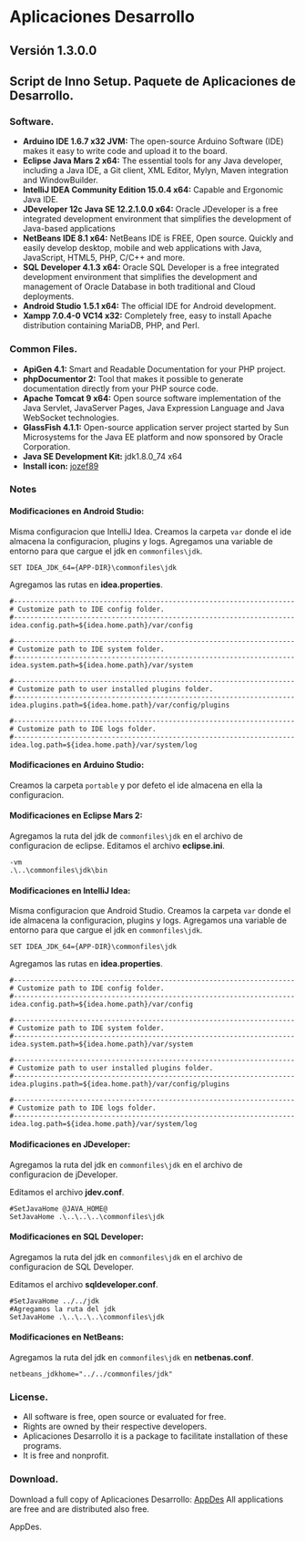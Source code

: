 # Aplicaciones Desarrollo
## Versión 1.3.0.0
## Script de Inno Setup. Paquete de Aplicaciones de Desarrollo.

### Software.

* **Arduino IDE 1.6.7 x32 JVM:** The open-source Arduino Software (IDE) makes it easy to write code and upload it to the board.
* **Eclipse Java Mars 2 x64:** The essential tools for any Java developer, including a Java IDE, a Git client, XML Editor, Mylyn, Maven integration and WindowBuilder.
* **IntelliJ IDEA Community Edition 15.0.4 x64:** Capable and Ergonomic Java IDE.
* **JDeveloper 12c Java SE 12.2.1.0.0 x64:** Oracle JDeveloper is a free integrated development environment that simplifies the development of Java-based applications
* **NetBeans IDE 8.1 x64:** NetBeans IDE is FREE, Open source. Quickly and easily develop desktop, mobile and web applications with Java, JavaScript, HTML5, PHP, C/C++ and more.
* **SQL Developer 4.1.3 x64:** Oracle SQL Developer is a free integrated development environment that simplifies the development and management of Oracle Database in both traditional and Cloud deployments.
* **Android Studio 1.5.1 x64:** The official IDE for Android development.
* **Xampp 7.0.4-0 VC14 x32:** Completely free, easy to install Apache distribution containing MariaDB, PHP, and Perl.

### Common Files.

* **ApiGen 4.1:** Smart and Readable Documentation for your PHP project.
* **phpDocumentor 2:** Tool that makes it possible to generate documentation directly from your PHP source code.
* **Apache Tomcat 9 x64:** Open source software implementation of the Java Servlet, JavaServer Pages, Java Expression Language and Java WebSocket technologies.
* **GlassFish 4.1.1:** Open-source application server project started by Sun Microsystems for the Java EE platform and now sponsored by Oracle Corporation.
* **Java SE Development Kit:** jdk1.8.0_74 x64
* **Install icon:** [jozef89](http://www.iconarchive.com/show/services-flat-icons-by-jozef89/responsive-web-icon.html)

### Notes

#### Modificaciones en Android Studio:

Misma configuracion que IntelliJ Idea.
Creamos la carpeta `var` donde el ide almacena la configuracion, plugins y logs.
Agregamos una variable de entorno para que cargue el jdk en `commonfiles\jdk`.

`SET IDEA_JDK_64={APP-DIR}\commonfiles\jdk`

Agregamos las rutas en **idea.properties**.

```
#---------------------------------------------------------------------
# Customize path to IDE config folder.
#---------------------------------------------------------------------
idea.config.path=${idea.home.path}/var/config

#---------------------------------------------------------------------
# Customize path to IDE system folder.
#---------------------------------------------------------------------
idea.system.path=${idea.home.path}/var/system

#---------------------------------------------------------------------
# Customize path to user installed plugins folder.
#---------------------------------------------------------------------
idea.plugins.path=${idea.home.path}/var/config/plugins

#---------------------------------------------------------------------
# Customize path to IDE logs folder.
#---------------------------------------------------------------------
idea.log.path=${idea.home.path}/var/system/log
```

#### Modificaciones en Arduino Studio:

Creamos la carpeta `portable` y por defeto el ide almacena en ella la configuracion.

#### Modificaciones en Eclipse Mars 2:

Agregamos la ruta del jdk de `commonfiles\jdk` en el archivo de configuracion de eclipse.
Editamos el archivo **eclipse.ini**.

```
-vm
.\..\commonfiles\jdk\bin
```

#### Modificaciones en IntelliJ Idea:

Misma configuracion que Android Studio.
Creamos la carpeta `var` donde el ide almacena la configuracion, plugins y logs.
Agregamos una variable de entorno para que cargue el jdk en `commonfiles\jdk`.

`SET IDEA_JDK_64={APP-DIR}\commonfiles\jdk`

Agregamos las rutas en **idea.properties**.

```
#---------------------------------------------------------------------
# Customize path to IDE config folder.
#---------------------------------------------------------------------
idea.config.path=${idea.home.path}/var/config

#---------------------------------------------------------------------
# Customize path to IDE system folder.
#---------------------------------------------------------------------
idea.system.path=${idea.home.path}/var/system

#---------------------------------------------------------------------
# Customize path to user installed plugins folder.
#---------------------------------------------------------------------
idea.plugins.path=${idea.home.path}/var/config/plugins

#---------------------------------------------------------------------
# Customize path to IDE logs folder.
#---------------------------------------------------------------------
idea.log.path=${idea.home.path}/var/system/log
```

#### Modificaciones en JDeveloper:

Agregamos la ruta del jdk en `commonfiles\jdk` en el archivo de configuracion de jDeveloper.

Editamos el archivo **jdev.conf**.

```
#SetJavaHome @JAVA_HOME@
SetJavaHome .\..\..\..\commonfiles\jdk
```

#### Modificaciones en SQL Developer:

Agregamos la ruta del jdk en `commonfiles\jdk` en el archivo de configuracion de SQL Developer.

Editamos el archivo **sqldeveloper.conf**.

```
#SetJavaHome ../../jdk
#Agregamos la ruta del jdk
SetJavaHome .\..\..\..\commonfiles\jdk
```

#### Modificaciones en NetBeans:

Agregamos la ruta del jdk en `commonfiles\jdk` en **netbenas.conf**.

`netbeans_jdkhome="../../commonfiles/jdk"`

### License.

* All software is free, open source or evaluated for free.
* Rights are owned by their respective developers.
* Aplicaciones Desarrollo it is a package to facilitate installation of these programs.
* It is free and nonprofit.

### Download.

Download a full copy of Aplicaciones Desarrollo: [AppDes](http://www.4shared.com/file/Yids9mEZce/AppDesIns.html)
All applications are free and are distributed also free.

AppDes.
